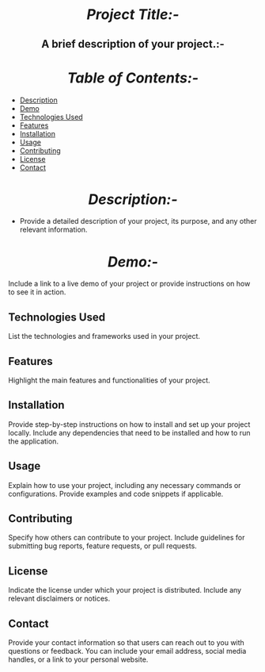 <h1 align="center"><i> Project Title:-</i></h1>

<h2 align="center"><b>A brief description of your project.:-</b></h2>

<h1 align="center"><i>Table of Contents:-</i></h1>

- [Description](#description)
- [Demo](#demo)
- [Technologies Used](#technologies-used)
- [Features](#features)
- [Installation](#installation)
- [Usage](#usage)
- [Contributing](#contributing)
- [License](#license)
- [Contact](#contact)

<h1 align="center"><i> Description:-</i></h1>

- Provide a detailed description of your project, its purpose, and any other relevant information.

<h1 align="center"><i>Demo:-</i></h1>

Include a link to a live demo of your project or provide instructions on how to see it in action.

## Technologies Used

List the technologies and frameworks used in your project.

## Features

Highlight the main features and functionalities of your project.

## Installation

Provide step-by-step instructions on how to install and set up your project locally. Include any dependencies that need to be installed and how to run the application.

## Usage

Explain how to use your project, including any necessary commands or configurations. Provide examples and code snippets if applicable.

## Contributing

Specify how others can contribute to your project. Include guidelines for submitting bug reports, feature requests, or pull requests.

## License

Indicate the license under which your project is distributed. Include any relevant disclaimers or notices.

## Contact

Provide your contact information so that users can reach out to you with questions or feedback. You can include your email address, social media handles, or a link to your personal website.
